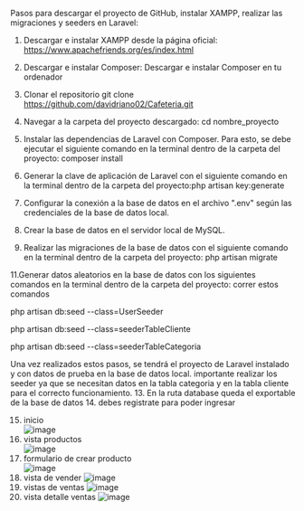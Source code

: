 Pasos para descargar el proyecto de GitHub, instalar XAMPP, realizar las migraciones y seeders en Laravel:

1. Descargar e instalar XAMPP desde la página oficial: https://www.apachefriends.org/es/index.html



3. Descargar e instalar Composer: Descargar e instalar Composer en tu ordenador
4.  Clonar el repositorio  git clone https://github.com/davidriano02/Cafeteria.git
5. Navegar a la carpeta del proyecto descargado: cd nombre_proyecto
5. Instalar las dependencias de Laravel con Composer. Para esto, se debe ejecutar el siguiente comando en    la    terminal dentro de la carpeta del proyecto: composer install
6. Generar la clave de aplicación de Laravel con el siguiente comando en la terminal dentro de la carpeta del proyecto:php artisan key:generate
8. Configurar la conexión a la base de datos en el archivo ".env" según las credenciales de la base de datos local.

9. Crear la base de datos en el servidor local de MySQL.

10. Realizar las migraciones de la base de datos con el siguiente comando en la terminal dentro de la carpeta del proyecto: php artisan migrate

11.Generar datos aleatorios en la base de datos con los siguientes comandos en la terminal dentro de la carpeta del proyecto:
correr estos comandos 

php artisan db:seed --class=UserSeeder

php artisan db:seed --class=seederTableCliente

php artisan db:seed --class=seederTableCategoria

Una vez realizados estos pasos, se tendrá el proyecto de Laravel instalado y con datos de prueba en la base de datos local. importante realizar los seeder  ya que se necesitan datos en la tabla categoria y en la tabla cliente para el correcto funcionamiento.
13. En la ruta database queda el exportable de la base de datos 
14. debes registrate para poder ingresar  

15. inicio  
 ![image](https://github.com/davidriano02/Cafeteria/assets/132162397/380d388c-7ace-4219-aa76-087dd3c6e2e5)
16. vista productos  
![image](https://github.com/davidriano02/Cafeteria/assets/132162397/a790c802-f3b1-40d0-b3a9-f175086926ab)
17. formulario de crear producto  
![image](https://github.com/davidriano02/Cafeteria/assets/132162397/2f9ee1a9-7871-4e60-adff-da3d2c911878)
18. vista de vender 
![image](https://github.com/davidriano02/Cafeteria/assets/132162397/fc369bf1-0fa4-4876-98d4-6502d4e2c3f5)
19. vistas de ventas 
 ![image](https://github.com/davidriano02/Cafeteria/assets/132162397/7471aa61-ff32-4003-ab37-80194f676df6)
20. vista detalle ventas 
 ![image](https://github.com/davidriano02/Cafeteria/assets/132162397/df60bf0a-8392-421a-a9b9-93a6467724c3)






